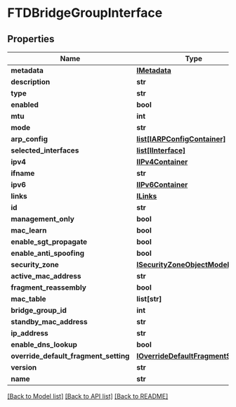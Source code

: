 # FTDBridgeGroupInterface

## Properties
Name | Type | Description | Notes
------------ | ------------- | ------------- | -------------
**metadata** | [**IMetadata**](IMetadata.md) |  | [optional] 
**description** | **str** |  | [optional] 
**type** | **str** |  | [optional] 
**enabled** | **bool** |  | [optional] 
**mtu** | **int** |  | [optional] 
**mode** | **str** |  | [optional] 
**arp_config** | [**list[IARPConfigContainer]**](IARPConfigContainer.md) |  | [optional] 
**selected_interfaces** | [**list[IInterface]**](IInterface.md) |  | [optional] 
**ipv4** | [**IIPv4Container**](IIPv4Container.md) |  | [optional] 
**ifname** | **str** |  | [optional] 
**ipv6** | [**IIPv6Container**](IIPv6Container.md) |  | [optional] 
**links** | [**ILinks**](ILinks.md) |  | [optional] 
**id** | **str** |  | [optional] 
**management_only** | **bool** |  | [optional] 
**mac_learn** | **bool** |  | [optional] 
**enable_sgt_propagate** | **bool** |  | [optional] 
**enable_anti_spoofing** | **bool** |  | [optional] 
**security_zone** | [**ISecurityZoneObjectModel**](ISecurityZoneObjectModel.md) |  | [optional] 
**active_mac_address** | **str** |  | [optional] 
**fragment_reassembly** | **bool** |  | [optional] 
**mac_table** | **list[str]** |  | [optional] 
**bridge_group_id** | **int** |  | [optional] 
**standby_mac_address** | **str** |  | [optional] 
**ip_address** | **str** |  | [optional] 
**enable_dns_lookup** | **bool** |  | [optional] 
**override_default_fragment_setting** | [**IOverrideDefaultFragmentSetting**](IOverrideDefaultFragmentSetting.md) |  | [optional] 
**version** | **str** |  | [optional] 
**name** | **str** |  | [optional] 

[[Back to Model list]](../README.md#documentation-for-models) [[Back to API list]](../README.md#documentation-for-api-endpoints) [[Back to README]](../README.md)



